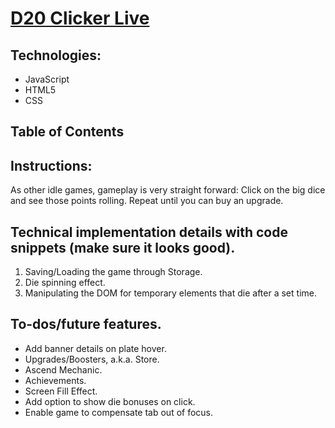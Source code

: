 # [D20 Clicker Live](https://d20-clicker.herokuapp.com/)

## Technologies:
* JavaScript
* HTML5
* CSS

## Table of Contents

## Instructions:
As other idle games, gameplay is very straight forward: Click on the big dice and see those points rolling. Repeat until you can buy an upgrade.

## Technical implementation details with code snippets (make sure it looks good).
1) Saving/Loading the game through Storage.
2) Die spinning effect.
3) Manipulating the DOM for temporary elements that die after a set time.

## To-dos/future features.
* Add banner details on plate hover.
* Upgrades/Boosters, a.k.a. Store.
* Ascend Mechanic.
* Achievements.
* Screen Fill Effect.
* Add option to show die bonuses on click.
* Enable game to compensate tab out of focus.
